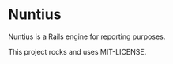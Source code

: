# Nuntius

Nuntius is a Rails engine for reporting purposes.

This project rocks and uses MIT-LICENSE.
